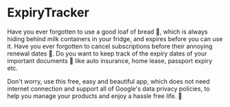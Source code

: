 # ExpiryTracker
Have you ever forgotten to use a good loaf of bread 🍞, which is always hiding behind milk containers in your fridge, and expires before you can use it.
Have you ever forgotten to cancel subscriptions before their annoying renewal dates 📆.
Do you want to keep track of the expiry dates of your important documents 📄 like auto insurance, home lease, passport expiry etc.

Don't worry, use this free, easy and beautiful app, which does not need internet connection and support all of Google's data privacy policies, to help you manage your products and enjoy a hassle free life. 🎄
